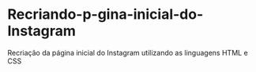 # Recriando-p-gina-inicial-do-Instagram
Recriação da página inicial do Instagram utilizando as linguagens HTML e CSS

